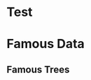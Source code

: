 # Test

# Famous Data

## Famous Trees

<div id="famous-trees-datalist" class="hh-data-list mt-4"></div>

<script>
  new HHDataList({
    controlsAreSmall: { value: false, hasUI: true },
    fieldColWidth: 'narrow',
    fieldContentMode: { value: 'value', hasUI: true },
    fieldDefinitions: {
      managed: [
        { fieldName: 'id', label: 'ID', isChecked: false }, 
        { fieldName: 'name', label: 'Name', isEditable: true }, 
        { fieldName: 'species', label: 'Species',
          transform: (v) => ({ url: v.link, title: v.text }),
          display: { type: 'link' }
        }, 
        { fieldName: 'description', label: 'Description', colWidth: 'wide', 
          display: { type: 'text', rows: 3 }
        }, 
        { fieldName: 'city', label: 'Nearby City' },
        { fieldName: 'country', label: 'Country',
          transform: async (v) => (await HHDataList.get(`http://localhost:8081/api/devportals/v1/countries/${v}`)).data.name
        },
        { fieldName: 'coordinates', label: 'Coordinates', 
          transform: (v) => ({ 
            url: `https://www.google.com/maps/search/?api=1&query=${v.lat},${v.long}`, 
            title: `${v.lat}, ${v.long}` 
          }),
          display: { type: 'link' }
        }, 
        { fieldName: 'birthYear', label: 'Age (years)',
          transform: (v) => `${ (new Date().getFullYear() - v).toLocaleString() }`
        }, 
        { fieldName: 'height', label: 'Height (meters)', 
          transform: (v) => v > 0 ? Math.round(v * 0.3048) : 'Unknown'
        }, 
        { fieldName: 'links', label: 'Links', 
          transform: (v) => {
            const a = [];
            for (let i of v) { a.push({ url: i.link, title: i.text }); }
            return a;
          },
          display: { type: 'link' }
        }
      ],
      transformed: [
        { alias: 'ID', fieldNames: ['id'], isChecked: false }, 
        { alias: 'Name', fieldNames: ['name'] }, 
        { alias: 'Species', fieldNames: ['species'],
          transform: (v) => ({ url: v.link, title: v.text }),
          display: { type: 'link' }
        }, 
        { alias: 'Description', fieldNames: ['description'], colWidth: 'wide', 
          display: { type: 'text', rows: 3 }
        }, 
        { alias: 'Nearby City', fieldNames: ['city'] },
        { alias: 'Country', fieldNames: ['country'],
          transform: async (v) => (await HHDataList.get(`http://localhost:8081/api/devportals/v1/countries/${v}`)).data.name
        },
        { alias: 'Coordinates', fieldNames: ['lat', 'long'], 
          transform: (v) => ({ 
            url: `https://www.google.com/maps/search/?api=1&query=${v.lat},${v.long}`, 
            title: `${v.lat}, ${v.long}` 
          }),
          display: { type: 'link' }
        }, 
        { alias: 'Age (years)', fieldNames: ['birthYear'],
          transform: (v) => `${ (new Date().getFullYear() - v).toLocaleString() }`
        }, 
        { alias: 'Height (meters)', fieldNames: ['height'], 
          transform: (v) => v > 0 ? Math.round(v * 0.3048) : 'Unknown'
        }, 
        { alias: 'Links', fieldNames: ['links'], 
          transform: (v) => {
            const a = [];
            for (let i of v) { a.push({ url: i.link, title: i.text }); }
            return a;
          },
          display: { type: 'link' }
        }
      ]
    },
    id: 'famous-trees-datalist',
    queryParams: {
      fields: { name: 'fields', default: '*' },
      filter: { name: 'filter' },
      order: { name: 'order', default: 'name' },
      page: { name: 'page' },
      limit: { name: 'limit', choices: [1, 3, 5, 10, 15, 20, 50, 100], default: 1 }
    },
    recordColWidth: { value: 'medium', hasUI: true },
    recordCreationMode: { hasUI: true },
    recordIdField: 'id',
    recordParity: { value: true, hasUI: true },
    recordsAreExpanded: { value: true, hasUI: true },
    recordsAreNumbered: { value: true, hasUI: true },
    recordsHaveAllFields: { value: true, hasUI: true, fieldValue: 'No data' },
    recordTitle: { fields: ['name'], format: (f, r) => `${r[f[0]]}` },
    reportError: (title, detail) => { reportError(title, detail); },
    reportFieldDefinitions: { hasUI: true },
    reportInfo: (title, detail) => { reportInfo(title, detail); },
    reportTheme: { hasUI: true },
    responseHelper: {
      record: (res) => res.data,
      records: (res) => res.data.records,
      numPages: (res, limit) => res.data.metadata.numTotalPages,
      numResponseRecords: (res) => res.data.metadata.numResponseRecords,
      numMatchedRecords: (res) => res.data.metadata.numFilteredRecords,
      numTotalRecords: (res) => res.data.metadata.numTotalRecords
    },
    tabDescriptions: {
      home: 'This is the home description.',
      search: 'This is the search description.',
      formedFieldNames: 'This is the formed field names description.',
      simpleFieldNames: 'This is the simple field names description.',
      new: 'This is the new description.',
      created: 'This is the created description.',
      config: 'This is the config description.'
    },
    tabsHaveDescriptions: { value: true, hasUI: true },
    themeName: { value: 'dodger blue', hasUI: true },
    // themeFromPaletteName: {
    //   paletteName: 'dodger blue',
    //   newThemeName: 'My Theme'
    // },
    url: `${getDomain()}/api/famous/v1/trees`,
  });
</script>
